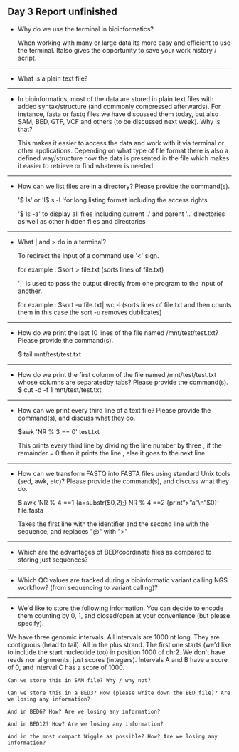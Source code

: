 ## Day 3 Report unfinished

* Why do we use the terminal in bioinformatics?

   When working with many or large data its more easy and efficient to use the terminal. Italso gives the opportunity to save your work history / script.


---
* What is a plain text file?



---
* In bioinformatics, most of the data are stored in plain text files with added syntax/structure (and commonly compressed afterwards). For instance, fasta or fastq files we have discussed them today, but also SAM, BED, GTF, VCF and others (to be discussed next week). Why is that?

   This makes it easier to access the data and work with it via terminal or other applications. Depending on what type of file format there is also a defined way/structure how the data is presented in the file which makes it easier to retrieve or find whatever is needed.

---
* How can we list files are in a directory? Please provide the command(s).


   '$ ls' 
   or 'l$ s -l 'for long listing format including the access rights

   '$ ls -a' to display all files including current '.' and parent '..' directories as well as other hidden files and directories

---
* What | and > do in a terminal?


   To redirect the input of a command use '<' sign.

   for example : $sort > file.txt  (sorts lines of file.txt)



   '|' is used to pass  the output directly from one program to the input of another.

   for example : $sort -u file.txt| wc -l  (sorts lines of file.txt and then counts them in this case the sort -u removes dublicates)


---
* How do we print the last 10 lines of the file named /mnt/test/test.txt? Please provide the command(s).

   $ tail mnt/test/test.txt


---
* How do we print the first column of the file named /mnt/test/test.txt whose columns are separatedby tabs? Please provide the command(s).
   $ cut -d -f 1 mnt/test/test.txt

---
* How can we print every third line of a text file? Please provide the command(s), and discuss what they do.

   $awk 'NR % 3 == 0'  test.txt 

   This prints every third line by dividing the line number by three , if the remainder = 0 then it prints the line , else it goes to the next line.



---
* How can we transform FASTQ into FASTA files using standard Unix tools (sed, awk, etc)? Please provide the command(s), and discuss what they do.

   $ awk ‘NR % 4 ==1 {a=substr($0,2);}  NR % 4 ==2  {print”>”a”\n”$0}’  file.fasta
   
   Takes the first line with the identifier and the second line with the sequence, and replaces "@" with ">"
   
   
---
* Which are the advantages of BED/coordinate files as compared to storing just sequences?



---
* Which QC values are tracked during a bioinformatic variant calling NGS workflow? (from sequencing to variant calling)?




---
* We'd like to store the following information. You can decide to encode them counting by 0, 1, and closed/open at your convenience (but please specify).

We have three genomic intervals. All intervals are 1000 nt long. They are contiguous (head to tail). All in the plus strand. The first one starts (we'd like to include the start nucleotide too) in position 1000 of chr2. We don't have reads nor alignments, just scores (integers). Intervals A and B have a score of 0, and interval C has a score of 1000.

    Can we store this in SAM file? Why / why not?

    Can we store this in a BED3? How (please write down the BED file)? Are we losing any information?

    And in BED6? How? Are we losing any information?

    And in BED12? How? Are we losing any information?

    And in the most compact Wiggle as possible? How? Are we losing any information?

   
   
   
